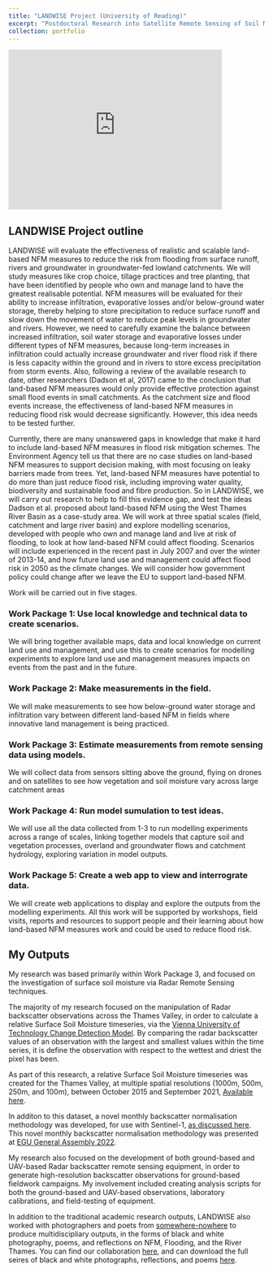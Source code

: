 ```yaml
---
title: "LANDWISE Project (University of Reading)"
excerpt: "Postdoctoral Research into Satellite Remote Sensing of Soil Moisture<br/><img src='/images/landwise_nfm-border-500x143.png'>"
collection: portfolio
---
```


<iframe width="420" height="315" src="https://www.youtube.com/embed/B_OPkv7YLps" frameborder="0" allowfullscreen></iframe>

## LANDWISE Project outline
LANDWISE will evaluate the effectiveness of realistic and scalable land-based NFM measures to reduce the risk from flooding from surface runoff, rivers and groundwater in groundwater-fed lowland catchments. We will study measures like crop choice, tillage practices and tree planting, that have been identified by people who own and manage land to have the greatest realisable potential. NFM measures will be evaluated for their ability to increase infiltration, evaporative losses and/or below-ground water storage, thereby helping to store precipitation to reduce surface runoff and slow down the movement of water to reduce peak levels in groundwater and rivers. However, we need to carefully examine the balance between increased infiltration, soil water storage and evaporative losses under different types of NFM measures, because long-term increases in infiltration could actually increase groundwater and river flood risk if there is less capacity within the ground and in rivers to store excess precipitation from storm events.  Also, following a review of the available research to date, other researchers (Dadson et al, 2017) came to the conclusion that land-based NFM measures would only provide effective protection against small flood events in small catchments.  As the catchment size and flood events increase, the effectiveness of land-based NFM measures in reducing flood risk would decrease significantly. However, this idea needs to be tested further.

Currently, there are many unanswered gaps in knowledge that make it hard to include land-based NFM measures in flood risk mitigation schemes.  The Environment Agency tell us that there are no case studies on land-based NFM measures to support decision making, with most focusing on leaky barriers made from trees.  Yet, land-based NFM measures have potential to do more than just reduce flood risk, including improving water quality, biodiversity and sustainable food and fibre production.  So in LANDWISE, we will carry out research to help to fill this evidence gap, and test the ideas Dadson et al. proposed about land-based NFM using the West Thames River Basin as a case-study area.  We will work at three spatial scales (field, catchment and large river basin) and explore modelling scenarios, developed with people who own and manage land and live at risk of flooding, to look at how land-based NFM could affect flooding. Scenarios will include experienced in the recent past in July 2007 and over the winter of 2013-14, and how future land use and management could affect flood risk in 2050 as the climate changes. We will consider how government policy could change after we leave the EU to support land-based NFM.

Work will be carried out in five stages.

### Work Package 1: Use local knowledge and technical data to create scenarios.
We will bring together available maps, data and local knowledge on current land use and management, and use this to create scenarios for modelling experiments to explore land use and management measures impacts on events from the past and in the future.

### Work Package 2: Make measurements in the field.
We will make measurements to see how below-ground water storage and infiltration vary between different land-based NFM in fields where innovative land management is being practiced.

### Work Package 3: Estimate measurements from remote sensing data using models.
We will collect data from sensors sitting above the ground, flying on drones and on satellites to see how vegetation and soil moisture vary across large catchment areas

### Work Package 4: Run model sumulation to test ideas.
We will use all the data collected from 1-3 to run modelling experiments across a range of scales, linking together models that capture soil and vegetation processes, overland and groundwater flows and catchment hydrology, exploring variation in model outputs.

### Work Package 5: Create a web app to view and interrograte data.
We will create web applications to display and explore the outputs from the modelling experiments. All this work will be supported by workshops, field visits, reports and resources to support people and their learning about how land-based NFM measures work and could be used to reduce flood risk.

## My Outputs
My research was based primarily within Work Package 3, and focused on the investigation of surface soil moisture via Radar Remote Sensing techniques.

The majority of my research focused on the manipulation of Radar backscatter observations across the Thames Valley, in order to calculate a relative Surface Soil Moisture timeseries, via the [Vienna University of Technology Change Detection Model](http://willmaslanka.github.io/files/TGRS-60-4410613-2022.pdf). By comparing the radar backscatter values of an observation with the largest and smallest values within the time series, it is define the observation with respect to the wettest and driest the pixel has been.

As part of this research, a relative Surface Soil Moisture timeseries was created for the Thames Valley, at multiple spatial resolutions (1000m, 500m, 250m, and 100m), between October 2015 and September 2021, [Available here](https://doi.org/10.5285/b23d63d1-dcc5-4c49-a6b5-67154f3739b7).

In additon to this dataset, a novel monthly backscatter normalisation methodology was developed, for use with Sentinel-1, [as discussed here](http://willmaslanka.github.io/files/TGRS-60-4410613-2022.pdf). This novel monthly backscatter normalisation methodology was presented at [EGU General Assembly 2022](https://meetingorganizer.copernicus.org/EGU22/EGU22-9798.html).

My research also focused on the development of both ground-based and UAV-based Radar backscatter remote sensing equipment, in order to generate high-resolution backscatter observations for ground-based fieldwork campaigns. My involvement included creating analysis scripts for both the ground-based and UAV-based observations, laboratory calibrations, and field-testing of equipment.

In addition to the traditional academic research outputs, LANDWISE also worked with photographers and poets from [somewhere-nowhere](https://www.somewhere-nowhere.com/) to produce multidiscipliary outputs, in the forms of black and white photography, poems, and reflections on NFM, Flooding, and the River Thames. You can find our collaboration [here](https://www.somewhere-nowhere.com/portfolio/landwise/), and can download the full seires of black and white photographs, reflections, and poems [here](https://www.somewhere-nowhere.com/wp-content/uploads/2022/06/Landwise-booklet-somewhere-nowhere-1.pdf).
